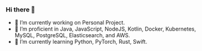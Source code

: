### Hi there 👋

- 🔭 I’m currently working on Personal Project.
- 💼 I’m proficient in Java, JavaScript, NodeJS, Kotlin, Docker, Kubernetes, MySQL, PostgreSQL, Elasticsearch, and AWS.
- 🌱 I’m currently learning Python, PyTorch, Rust, Swift.
